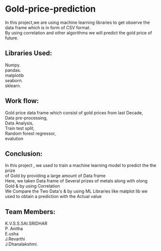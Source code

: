 # Gold-price-prediction </br>
In this project,we are using machine learning libraries to get observe the data frame which is in form of CSV format.</br>
By using correlation and other algorithms we will predict the gold price of future.</br>
## Libraries Used:</br>
Numpy.</br>
pandas.</br>
matplotib</br>
seaborn.</br>
sklearn.</br>
## Work flow:</br>
Gold price data frame which consist of gold prices from last Decade,</br>
Data pre-processing,</br>
Data Analysis,</br>
Train test split,</br>
Random forest regressor,</br>
evalution</br>
## Conclusion:
In this project , we used to train a machine learning model to predict the the prize</br>
of Gold by providing a  large amount of Data frame </br>
Here, we taken Data frame of Several prizes of metals along with olong Gold & by using Correlation</br>
We Compare the Two Data's & by using ML Libraries like matplot lib we used to obtain a prediction with the Actual value</br>
## Team Members:</br>
K.V.S.S.SAI.SRIDHAR</br>
P. Anitha</br>
E.usha</br>
J.Revarthi</br>
J.Dhanalakshmi.</br>
